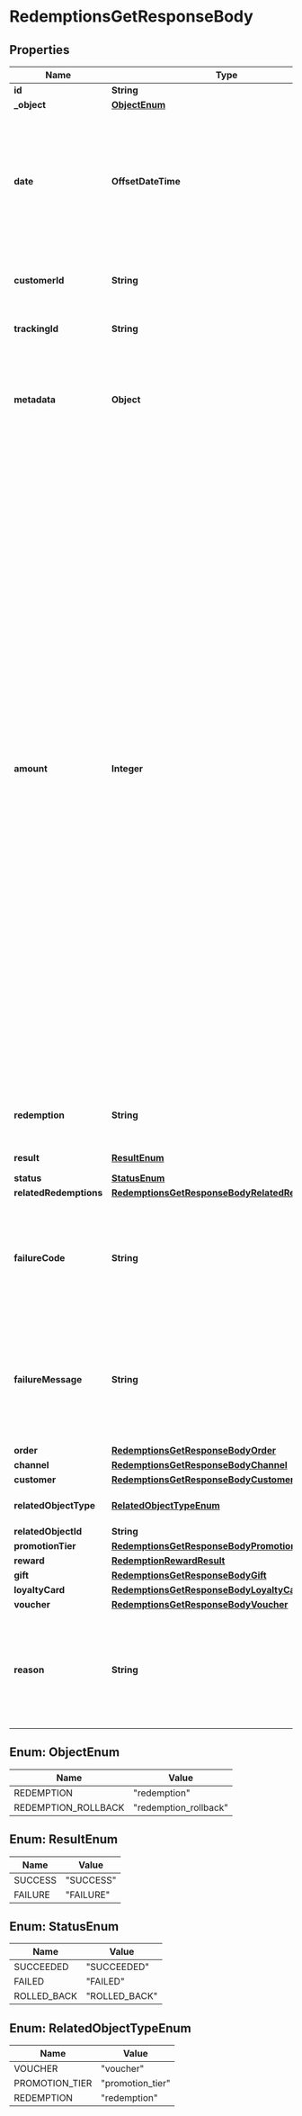 

# RedemptionsGetResponseBody


## Properties

| Name | Type | Description |
|------------ | ------------- | ------------- |
|**id** | **String** |  |
|**_object** | [**ObjectEnum**](#ObjectEnum) |  |
|**date** | **OffsetDateTime** | Timestamp representing the date and time when the object was created. The value is shown in the ISO 8601 format. |
|**customerId** | **String** | Unique customer ID of the redeeming customer. |
|**trackingId** | **String** | Hashed customer source ID. |
|**metadata** | **Object** | The metadata object stores all custom attributes assigned to the redemption. |
|**amount** | **Integer** | For gift cards, this is a positive integer in the smallest currency unit (e.g. 100 cents for $1.00) representing the number of redeemed credits. For loyalty cards, this is the number of loyalty points used in the transaction. and For gift cards, this represents the number of the credits restored to the card in the rolledback redemption. The number is a negative integer in the smallest currency unit, e.g. -100 cents for $1.00 added back to the card. For loyalty cards, this represents the number of loyalty points restored to the card in the rolledback redemption. The number is a negative integer. |
|**redemption** | **String** | Unique redemption ID of the parent redemption. |
|**result** | [**ResultEnum**](#ResultEnum) | Redemption result. |
|**status** | [**StatusEnum**](#StatusEnum) |  |
|**relatedRedemptions** | [**RedemptionsGetResponseBodyRelatedRedemptions**](RedemptionsGetResponseBodyRelatedRedemptions.md) |  |
|**failureCode** | **String** | If the result is &#x60;FAILURE&#x60;, this parameter will provide a generic reason as to why the redemption failed. |
|**failureMessage** | **String** | If the result is &#x60;FAILURE&#x60;, this parameter will provide a more expanded reason as to why the redemption failed. |
|**order** | [**RedemptionsGetResponseBodyOrder**](RedemptionsGetResponseBodyOrder.md) |  |
|**channel** | [**RedemptionsGetResponseBodyChannel**](RedemptionsGetResponseBodyChannel.md) |  |
|**customer** | [**RedemptionsGetResponseBodyCustomer**](RedemptionsGetResponseBodyCustomer.md) |  |
|**relatedObjectType** | [**RelatedObjectTypeEnum**](#RelatedObjectTypeEnum) | Defines the related object. |
|**relatedObjectId** | **String** |  |
|**promotionTier** | [**RedemptionsGetResponseBodyPromotionTier**](RedemptionsGetResponseBodyPromotionTier.md) |  |
|**reward** | [**RedemptionRewardResult**](RedemptionRewardResult.md) |  |
|**gift** | [**RedemptionsGetResponseBodyGift**](RedemptionsGetResponseBodyGift.md) |  |
|**loyaltyCard** | [**RedemptionsGetResponseBodyLoyaltyCard**](RedemptionsGetResponseBodyLoyaltyCard.md) |  |
|**voucher** | [**RedemptionsGetResponseBodyVoucher**](RedemptionsGetResponseBodyVoucher.md) |  |
|**reason** | **String** | System generated cause for the redemption being invalid in the context of the provided parameters. |



## Enum: ObjectEnum

| Name | Value |
|---- | -----|
| REDEMPTION | &quot;redemption&quot; |
| REDEMPTION_ROLLBACK | &quot;redemption_rollback&quot; |



## Enum: ResultEnum

| Name | Value |
|---- | -----|
| SUCCESS | &quot;SUCCESS&quot; |
| FAILURE | &quot;FAILURE&quot; |



## Enum: StatusEnum

| Name | Value |
|---- | -----|
| SUCCEEDED | &quot;SUCCEEDED&quot; |
| FAILED | &quot;FAILED&quot; |
| ROLLED_BACK | &quot;ROLLED_BACK&quot; |



## Enum: RelatedObjectTypeEnum

| Name | Value |
|---- | -----|
| VOUCHER | &quot;voucher&quot; |
| PROMOTION_TIER | &quot;promotion_tier&quot; |
| REDEMPTION | &quot;redemption&quot; |



